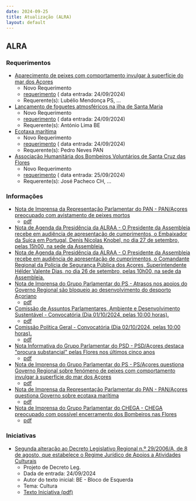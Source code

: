 ```yaml
---
date: 2024-09-25
title: Atualização (ALRA)
layout: default
---
```

## ALRA

### Requerimentos

* [Aparecimento de peixes com comportamento invulgar à superfície do mar dos Açores](http://base.alra.pt:82/4DACTION/w_pesquisa_registo/4/8521)
  * Novo Requerimento
  * [requerimento](http://base.alra.pt:82/Doc_Req/XIIIreque157.pdf) ( data entrada: 24/09/2024)
  * Requerente(s): Lubélio Mendonça PS, ...
* [Lançamento de foguetes atmosféricos na ilha de Santa Maria](http://base.alra.pt:82/4DACTION/w_pesquisa_registo/4/8522)
  * Novo Requerimento
  * [requerimento](http://base.alra.pt:82/Doc_Req/XIIIreque158.pdf) ( data entrada: 24/09/2024)
  * Requerente(s): António Lima BE
* [Ecotaxa marítima](http://base.alra.pt:82/4DACTION/w_pesquisa_registo/4/8523)
  * Novo Requerimento
  * [requerimento](http://base.alra.pt:82/Doc_Req/XIIIreque159.pdf) ( data entrada: 24/09/2024)
  * Requerente(s): Pedro Neves PAN
* [Associação Humanitária dos Bombeiros Voluntários de Santa Cruz das Flores](http://base.alra.pt:82/4DACTION/w_pesquisa_registo/4/8524)
  * Novo Requerimento
  * [requerimento](http://base.alra.pt:82/Doc_Req/XIIIreque160.pdf) ( data entrada: 25/09/2024)
  * Requerente(s): José Pacheco CH, ...

### Informações

* [Nota de Imprensa da Representação Parlamentar do PAN - PAN/Açores preocupado com avistamento de peixes mortos](http://base.alra.pt:82/4DACTION/w_pesquisa_registo/8/20288)
  * [pdf](http://base.alra.pt:82/Doc_Noticias/NI20288.pdf)
* [Nota de Agenda da Presidência da ALRAA - O Presidente da Assembleia recebe em audiência de apresentação de cumprimentos, o Embaixador da Suíça em Portugal, Denis Nicolas Knobel,  no dia 27 de setembro, pelas 15h00, na sede da Assembleia.](http://base.alra.pt:82/4DACTION/w_pesquisa_registo/8/20289)
* [Nota de Agenda da Presidência da ALRAA - O Presidente da Assembleia recebe em audiência de apresentação de cumprimentos, o Comandante Regional da Polícia de Segurança Pública dos Açores, Superintendente Hélder Valente Dias, no dia 26 de setembro, pelas 10h00, na sede da Assembleia.](http://base.alra.pt:82/4DACTION/w_pesquisa_registo/8/20290)
* [Nota de Imprensa do Grupo Parlamentar do PS - Atrasos nos apoios do Governo Regional são bloqueio ao desenvolvimento do desporto Açoriano](http://base.alra.pt:82/4DACTION/w_pesquisa_registo/8/20291)
  * [pdf](http://base.alra.pt:82/Doc_Noticias/NI20291.pdf)
* [Comissão de Assuntos Parlamentares, Ambiente e Desenvolvimento Sustentável - Convocatória (Dia 01/10/2024, pelas 10:00 horas).](http://base.alra.pt:82/4DACTION/w_pesquisa_registo/8/20292)
  * [pdf](http://base.alra.pt:82/Doc_Noticias/NI20292.pdf)
* [Comissão Política Geral - Convocatória (Dia 02/10/2024, pelas 10:00 horas).](http://base.alra.pt:82/4DACTION/w_pesquisa_registo/8/20293)
  * [pdf](http://base.alra.pt:82/Doc_Noticias/NI20293.pdf)
* [Nota Informativa do Grupo Parlamentar do PSD - PSD/Açores destaca "procura substancial" pelas Flores nos últimos cinco anos](http://base.alra.pt:82/4DACTION/w_pesquisa_registo/8/20284)
  * [pdf](http://base.alra.pt:82/Doc_Noticias/NI20284.pdf)
* [Nota de Imprensa do Grupo Parlamentar do PS - PS/Açores questiona Governo Regional sobre fenómeno de peixes com comportamento invulgar à superfície do mar dos Açores](http://base.alra.pt:82/4DACTION/w_pesquisa_registo/8/20285)
  * [pdf](http://base.alra.pt:82/Doc_Noticias/NI20285.pdf)
* [Nota de Imprensa da Representação Parlamentar do PAN - PAN/Açores questiona Governo sobre ecotaxa marítima](http://base.alra.pt:82/4DACTION/w_pesquisa_registo/8/20286)
  * [pdf](http://base.alra.pt:82/Doc_Noticias/NI20286.pdf)
* [Nota de Imprensa do Grupo Parlamentar do CHEGA - CHEGA preocupado com possível encerramento dos Bombeiros nas Flores](http://base.alra.pt:82/4DACTION/w_pesquisa_registo/8/20287)
  * [pdf](http://base.alra.pt:82/Doc_Noticias/NI20287.pdf)

### Iniciativas

* [Segunda alteração ao Decreto Legislativo Regional n.º 29/2006/A, de 8 de agosto, que estabelece o Regime Jurídico de Apoios a Atividades Culturais](http://base.alra.pt:82/4DACTION/w_pesquisa_registo/3/3639)
  * Projeto de Decreto Leg.
  * Dada de entrada: 24/09/2024
  * Autor do texto inicial: BE - Bloco de Esquerda
  * Tema: Cultura
  * [Texto Iniciativa (pdf)](http://base.alra.pt:82/iniciativas/iniciativas/XIIIEPjDLR018.pdf)
